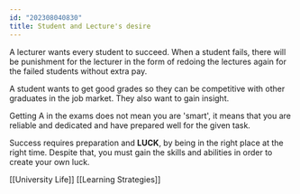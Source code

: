 ```yaml
---
id: "202308040830"
title: Student and Lecture's desire
---
```


A lecturer wants every student to succeed.
When a student fails, there will be punishment for the lecturer in the form of redoing the lectures again for the failed students without extra pay.

A student wants to get good grades so they can be competitive with other graduates in the job market.
They also want to gain insight.

Getting A in the exams does not mean you are 'smart', it means that you are reliable and dedicated and have prepared well for the given task.

Success requires preparation and **LUCK**, by being in the right place at the right time. Despite that, you must gain the skills and abilities in order to create your own luck.

[[University Life]] [[Learning Strategies]]
